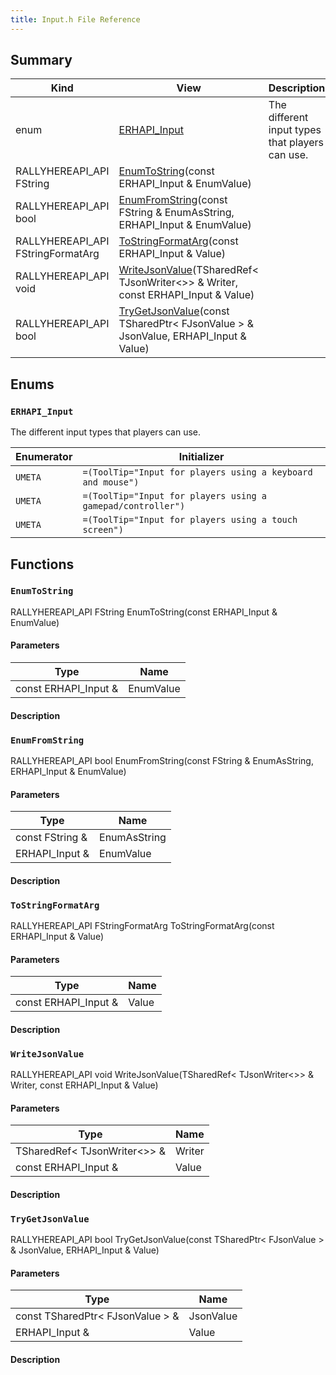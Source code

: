 ```yaml
---
title: Input.h File Reference
---
```


## Summary
| Kind | View | Description |
|------|------|-------------|
|enum|[ERHAPI_Input](/unreal-plugins/all/input_8h/#Input_8h_1a22b7388032ad54d5719c6380a5f02f21)|The different input types that players can use.|
|RALLYHEREAPI_API FString|[EnumToString](/unreal-plugins/all/input_8h/#Input_8h_1a805bc16dcd4d39d81b08c2f57590a0e5)(const ERHAPI_Input & EnumValue)||
|RALLYHEREAPI_API bool|[EnumFromString](/unreal-plugins/all/input_8h/#Input_8h_1ab26283319406dc90a52bdbd27b09a566)(const FString & EnumAsString, ERHAPI_Input & EnumValue)||
|RALLYHEREAPI_API FStringFormatArg|[ToStringFormatArg](/unreal-plugins/all/input_8h/#Input_8h_1a16dce3ac1b04a6b97674d2e39ae589f7)(const ERHAPI_Input & Value)||
|RALLYHEREAPI_API void|[WriteJsonValue](/unreal-plugins/all/input_8h/#Input_8h_1a5f0547be9482fc16570dc809fd264771)(TSharedRef< TJsonWriter<>> & Writer, const ERHAPI_Input & Value)||
|RALLYHEREAPI_API bool|[TryGetJsonValue](/unreal-plugins/all/input_8h/#Input_8h_1aad8b9ff6dbcd3211c3cff354c9352a19)(const TSharedPtr< FJsonValue > & JsonValue, ERHAPI_Input & Value)||
## Enums




### `ERHAPI_Input` <a id="Input_8h_1a22b7388032ad54d5719c6380a5f02f21"></a>
The different input types that players can use.



| Enumerator | Initializer|
|------------|------------|
|`UMETA`|`=(ToolTip="Input for players using a keyboard and mouse")`|
|`UMETA`|`=(ToolTip="Input for players using a gamepad/controller")`|
|`UMETA`|`=(ToolTip="Input for players using a touch screen")`|



## Functions



### `EnumToString` <a id="Input_8h_1a805bc16dcd4d39d81b08c2f57590a0e5"></a>

RALLYHEREAPI_API FString EnumToString(const ERHAPI_Input & EnumValue)

#### Parameters

| Type | Name |
|------|------|
|const ERHAPI_Input &|EnumValue|

#### Description






### `EnumFromString` <a id="Input_8h_1ab26283319406dc90a52bdbd27b09a566"></a>

RALLYHEREAPI_API bool EnumFromString(const FString & EnumAsString, ERHAPI_Input & EnumValue)

#### Parameters

| Type | Name |
|------|------|
|const FString &|EnumAsString|
|ERHAPI_Input &|EnumValue|

#### Description






### `ToStringFormatArg` <a id="Input_8h_1a16dce3ac1b04a6b97674d2e39ae589f7"></a>

RALLYHEREAPI_API FStringFormatArg ToStringFormatArg(const ERHAPI_Input & Value)

#### Parameters

| Type | Name |
|------|------|
|const ERHAPI_Input &|Value|

#### Description






### `WriteJsonValue` <a id="Input_8h_1a5f0547be9482fc16570dc809fd264771"></a>

RALLYHEREAPI_API void WriteJsonValue(TSharedRef< TJsonWriter<>> & Writer, const ERHAPI_Input & Value)

#### Parameters

| Type | Name |
|------|------|
|TSharedRef< TJsonWriter<>> &|Writer|
|const ERHAPI_Input &|Value|

#### Description






### `TryGetJsonValue` <a id="Input_8h_1aad8b9ff6dbcd3211c3cff354c9352a19"></a>

RALLYHEREAPI_API bool TryGetJsonValue(const TSharedPtr< FJsonValue > & JsonValue, ERHAPI_Input & Value)

#### Parameters

| Type | Name |
|------|------|
|const TSharedPtr< FJsonValue > &|JsonValue|
|ERHAPI_Input &|Value|

#### Description







